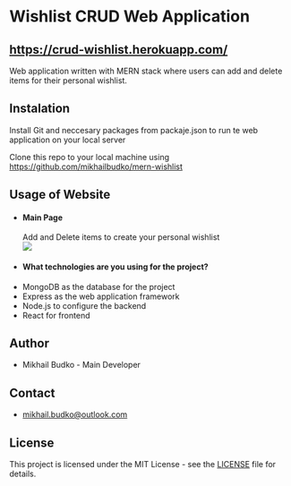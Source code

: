 # Wishlist CRUD Web Application
## https://crud-wishlist.herokuapp.com/
Web application written with MERN stack where users can add and delete items for their personal wishlist.
## Instalation
Install Git and neccesary packages from packaje.json to run te web application on your local server

Clone this repo to your local machine using https://github.com/mikhailbudko/mern-wishlist
## Usage of Website
* #### Main Page
  Add and Delete items to create your personal wishlist  
  ![](past_matches.gif)
* #### What technologies are you using for the project?
* MongoDB as the database for the project
* Express as the web application framework
* Node.js to configure the backend
* React for frontend
## Author 
* Mikhail Budko - Main Developer 
## Contact
* mikhail.budko@outlook.com
## License
This project is licensed under the MIT License - see the [LICENSE](https://github.com/mikhailbudko/csgo-predictions/blob/master/LICENSE) file for details.

